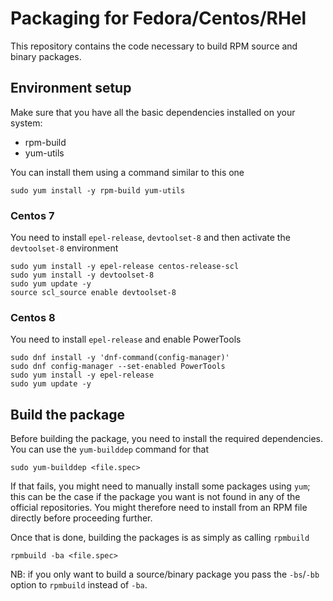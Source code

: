 # Packaging for Fedora/Centos/RHel

This repository contains the code necessary to build RPM source and binary packages.

## Environment setup

Make sure that you have all the basic dependencies installed on your system:

  - rpm-build
  - yum-utils

You can install them using a command similar to this one

	sudo yum install -y rpm-build yum-utils

### Centos 7

You need to install `epel-release`, `devtoolset-8` and then activate the `devtoolset-8` environment

	sudo yum install -y epel-release centos-release-scl
	sudo yum install -y devtoolset-8
	sudo yum update -y
	source scl_source enable devtoolset-8

### Centos 8

You need to install `epel-release` and enable PowerTools

	sudo dnf install -y 'dnf-command(config-manager)'
	sudo dnf config-manager --set-enabled PowerTools
	sudo yum install -y epel-release
	sudo yum update -y

## Build the package

Before building the package, you need to install the required dependencies. You can use the `yum-builddep` command for that

	sudo yum-builddep <file.spec>

If that fails, you might need to manually install some packages using  `yum`; this can be the case if the package you want is not found in any of the official repositories. You might therefore need to install from an RPM file directly before proceeding further.

Once that is done, building the packages is as simply as calling `rpmbuild`

	rpmbuild -ba <file.spec>

NB: if you only want to build a source/binary package you pass the `-bs`/`-bb` option to `rpmbuild` instead of `-ba`.
